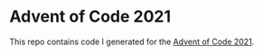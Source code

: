 # Advent of Code 2021

This repo contains code I generated for the [Advent of Code 2021](https://adventofcode.com/2021).